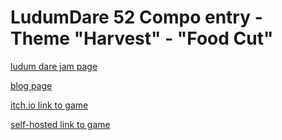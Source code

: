 # LudumDare 52 Compo entry - Theme "Harvest" - "Food Cut"

[ludum dare jam page](https://ldjam.com/events/ludum-dare/52/harvest-food-cut)

[blog page](https://burnedkirby.com/posts/ld52/)

[itch.io link to game](https://seodisparate.itch.io/ld52)

[self-hosted link to game](https://burnedkirby.com/ld52)
